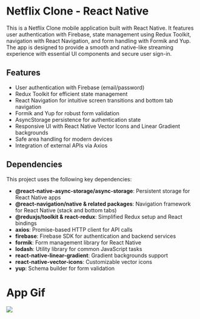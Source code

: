 # Netflix Clone - React Native

This is a Netflix Clone mobile application built with React Native. It features user authentication with Firebase, state management using Redux Toolkit, navigation with React Navigation, and form handling with Formik and Yup. The app is designed to provide a smooth and native-like streaming experience with essential UI components and secure user sign-in.

## Features

- User authentication with Firebase (email/password)
- Redux Toolkit for efficient state management
- React Navigation for intuitive screen transitions and bottom tab navigation
- Formik and Yup for robust form validation
- AsyncStorage persistence for authentication state
- Responsive UI with React Native Vector Icons and Linear Gradient backgrounds
- Safe area handling for modern devices
- Integration of external APIs via Axios

## Dependencies

This project uses the following key dependencies:

- **@react-native-async-storage/async-storage**: Persistent storage for React Native apps
- **@react-navigation/native & related packages**: Navigation framework for React Native (stack and bottom tabs)
- **@reduxjs/toolkit & react-redux**: Simplified Redux setup and React bindings
- **axios**: Promise-based HTTP client for API calls
- **firebase**: Firebase SDK for authentication and backend services
- **formik**: Form management library for React Native
- **lodash**: Utility library for common JavaScript tasks
- **react-native-linear-gradient**: Gradient backgrounds support
- **react-native-vector-icons**: Customizable vector icons
- **yup**: Schema builder for form validation


# App Gif
![](/src/assets/images/Netflix_Clone.gif)